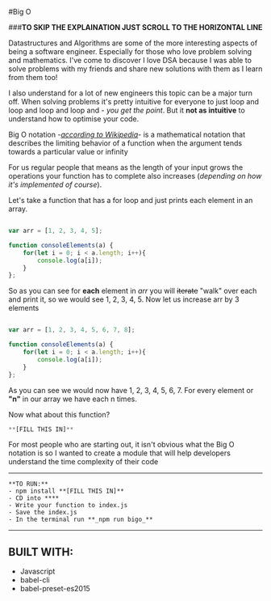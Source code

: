 #Big O

###**TO SKIP THE EXPLAINATION JUST SCROLL TO THE HORIZONTAL LINE**

Datastructures and Algorithms are some of the more interesting aspects of being a software engineer. Especially for those who love problem solving and mathematics. I've come to discover I love DSA because I was able to solve problems with my friends and share new solutions with them as I learn from them too!

I also understand for a lot of new engineers this topic can be a major turn off. When solving problems it's pretty intuitive for everyone to just loop and loop and loop and loop and - _you get the point_. But it **not as intuitive** to understand how to optimise your code.

Big O notation -[_according to Wikipedia_](https://en.wikipedia.org/wiki/Big_O_notation)-  is a mathematical notation that describes the limiting behavior of a function when the argument tends towards a particular value or infinity

For us regular people that means as the length of your input grows the operations your function has to complete also increases (_depending on how it's implemented of course_).

Let's take a function that has a for loop and just prints each element in an array.

```javascript

var arr = [1, 2, 3, 4, 5];

function consoleElements(a) {
	for(let i = 0; i < a.length; i++){
		console.log(a[i]);
	}
};
```

So as you can see for **each** element in _arr_ you will ~~iterate~~ "walk" over each and print it, so we would see 1, 2, 3, 4, 5. Now let us increase arr by 3 elements

```javascript

var arr = [1, 2, 3, 4, 5, 6, 7, 8];

function consoleElements(a) {
	for(let i = 0; i < a.length; i++){
		console.log(a[i]);
	}
};
```

As you can see we would now have 1, 2, 3, 4, 5, 6, 7. For every element or **"n"** in our array we have each n times.

Now what about this function?

```javascript
**[FILL THIS IN]**
```

For most people who are starting out, it isn't obvious what the Big O notation is so I wanted to create a module that will help developers understand the time complexity of their code


---


```
**TO RUN:**
- npm install **[FILL THIS IN]**
- CD into ****
- Write your function to index.js
- Save the index.js
- In the terminal run **_npm run bigo_**
```


---


## BUILT WITH:
- Javascript
- babel-cli
- babel-preset-es2015
